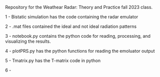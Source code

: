 Repository for the Weathear Radar: Theory and Practice fall 2023 class.

1 - Bistatic simulation has the code containing the radar emulator

2 - .mat files contained the ideal and not ideal radiation patterns

3 - notebook.py contains the python code for reading, processing, and visualizing the results.

4 - plotPRS.py has the python functions for reading the emoluator output

5 - Tmatrix.py has the T-matrix code in python

6 - 
